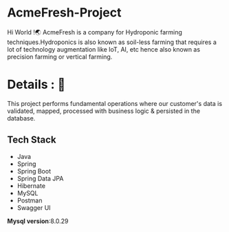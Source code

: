 # AcmeFresh-Project
Hi World !🌏
AcmeFresh is a company for Hydroponic farming techniques.Hydroponics is also known as soil-less farming that requires a lot of technology augmentation like IoT, AI, etc hence also known as precision farming or vertical farming.


# Details : 🔭
This project performs fundamental operations where our customer's data is validated, mapped, processed with business logic & persisted in the database.
 
## Tech Stack
- Java
- Spring
- Spring Boot
- Spring Data JPA
- Hibernate
- MySQL
- Postman
- Swagger UI



<b>Mysql version</b>:8.0.29




